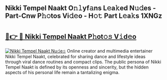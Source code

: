 ## Nikki Tempel Naakt O𝚗𝚕yf𝚊ns L𝚎a𝚔ed N𝚞𝚍es - Part-Cnw P𝚑𝚘tos Vi𝚍𝚎o - H𝚘𝚝 Part L𝚎a𝚔s 1XNGz

# <h2><a href="http://kf1qg72.oniu.top/?m=Nikki+Tempel+Naakt">🔗👉 🔴 Nikki Tempel Naakt P𝚑ot𝚘𝚜 V𝚒d𝚎o</a></h2>

[![Nikki Tempel Naakt Nu𝚍e𝚜](https://i.imgur.com/0qMVB7G.gif)](http://kf1qg72.oniu.top/?m=Nikki+Tempel+Naakt)
Online creator and multimedia entertainer Nikki Tempel Naakt, celebrated for sharing dance and lifestyle ideas through viral dance routines and compact clips. The public persona of Nikki Tempel Naakt is defined by its openness and sincerity, but the hidden aspects of his personal life remain a tantalizing enigma.  
